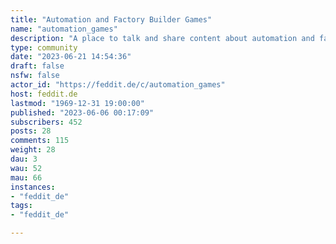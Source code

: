 ```yaml
---
title: "Automation and Factory Builder Games" 
name: "automation_games"
description: "A place to talk and share content about automation and factory builder games. ::: spoiler icon attributionFactory icons created by vectorsmarket15 - Flaticonhttps://www.flaticon.com/free-icons/factory:::"
type: community
date: "2023-06-21 14:54:36"
draft: false
nsfw: false
actor_id: "https://feddit.de/c/automation_games"
host: feddit.de
lastmod: "1969-12-31 19:00:00"
published: "2023-06-06 00:17:09"
subscribers: 452
posts: 28
comments: 115
weight: 28
dau: 3
wau: 52
mau: 66
instances:
- "feddit_de"
tags: 
- "feddit_de"

---
```

